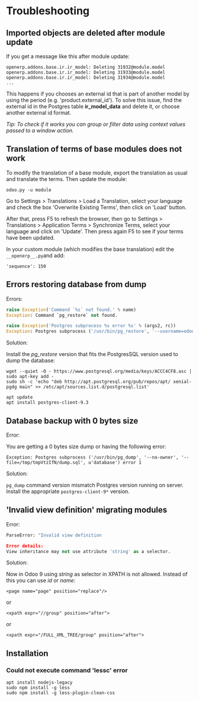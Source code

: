 # Troubleshooting

## Imported objects are deleted after module update

If you get a message like this after module update:

```text
openerp.addons.base.ir.ir_model: Deleting 31932@module.model
openerp.addons.base.ir.ir_model: Deleting 31933@module.model
openerp.addons.base.ir.ir_model: Deleting 31934@module.model
...
```

This happens if you chooses an external id that is part of another model by using the period (e.g. 'product.external_id'). To solve this issue, find the external id in the Postgres table **ir_model_data** and delete it, or choose another external id format.

_Tip: To check if it works you can group or filter data using context values passed to a window action._

## Translation of terms of base modules does not work

To modify the translation of a base module, export the translation as usual and translate the terms. Then update the module:

```
odoo.py -u module
```

Go to Settings > Translations > Load a Translation, select your language and check the box 'Overwrite Existing Terms', then click on 'Load' button.

After that, press F5 to refresh the browser, then go to Settings > Translations > Application Terms > Synchronize Terms, select your language and click on 'Update'. Then press again F5 to see if your terms have been updated.

In your custom module (which modifies the base translation) edit the `__openerp__.py`and add:

```
'sequence': 150
```

## Errors restoring database from dump

Errors:

```python
raise Exception('Command `%s` not found.' % name)
Exception: Command `pg_restore` not found.
```

```python
raise Exception('Postgres subprocess %s error %s' % (args2, rc))
Exception: Postgres subprocess ('/usr/bin/pg_restore', '--username=odoo', '--host=localhost', u'--dbname=dbname', '--no-owner', '/tmp/tmpxTpUyL') error 1
```

Solution:

Install the _pg_restore_ version that fits the PostgresSQL version used to dump the database:

```
wget --quiet -O - https://www.postgresql.org/media/keys/ACCC4CF8.asc | sudo apt-key add -
sudo sh -c 'echo "deb http://apt.postgresql.org/pub/repos/apt/ xenial-pgdg main" >> /etc/apt/sources.list.d/postgresql.list'

apt update
apt install postgres-client-9.3
```

## Database backup with 0 bytes size

Error:

You are getting a 0 bytes size dump or having the following error:

```
Exception: Postgres subprocess ('/usr/bin/pg_dump', '--no-owner', '--file=/tmp/tmpVtzIfN/dump.sql', u'database') error 1
```

Solution:

`pg_dump` command version mismatch Postgres version running on server. Install the appropriate `postgres-client-9*` version.

## 'Invalid view definition' migrating modules

Error:

```python
ParseError: "Invalid view definition

Error details:
View inheritance may not use attribute 'string' as a selector.
```

Solution:

Now in Odoo 9 using _string_ as selector in XPATH is not allowed. Instead of this you can use _id_ or _name_:

```
<page name="page" position="replace"/>
```

or

```
<xpath expr="//group" position="after">
```

or

```
<xpath expr="/FULL_XML_TREE/group" position="after">
```

## Installation

### Could not execute command 'lessc' error

```
apt install nodejs-legacy
sudo npm install -g less
sudo npm install -g less-plugin-clean-css
```
